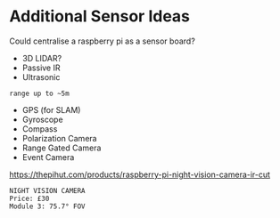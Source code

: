 # Additional Sensor Ideas
Could centralise a raspberry pi as a sensor board?
- 3D LIDAR?
- Passive IR
- Ultrasonic
```
range up to ~5m
```
- GPS (for SLAM)
- Gyroscope
- Compass
- Polarization Camera
- Range Gated Camera
- Event Camera

https://thepihut.com/products/raspberry-pi-night-vision-camera-ir-cut
```
NIGHT VISION CAMERA
Price: £30
Module 3: 75.7° FOV
```